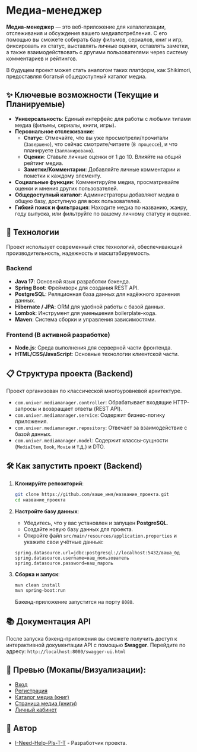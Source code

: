 # Медиа-менеджер

**Медиа-менеджер** — это веб-приложение для каталогизации, отслеживания и обсуждения вашего медиапотребления. С его помощью вы сможете собирать базу фильмов, сериалов, книг и игр, фиксировать их статус, выставлять личные оценки, оставлять заметки, а также взаимодействовать с другими пользователями через систему комментариев и рейтингов.

В будущем проект может стать аналогом таких платформ, как Shikimori, предоставляя богатый общедоступный каталог медиа.

## ✨ Ключевые возможности (Текущие и Планируемые)

*   **Универсальность**: Единый интерфейс для работы с любыми типами медиа (фильмы, сериалы, книги, игры).
*   **Персональное отслеживание**:
    *   **Статус**: Отмечайте, что вы уже просмотрели/прочитали (`Завершено`), что сейчас смотрите/читаете (`В процессе`), и что планируете (`Запланировано`).
    *   **Оценки**: Ставьте личные оценки от 1 до 10. Влияйте на общий рейтинг медиа.
    *   **Заметки/Комментарии**: Добавляйте личные комментарии и пометки к каждому элементу.
*   **Социальные функции**: Комментируйте медиа, просматривайте оценки и мнения других пользователей.
*   **Общедоступный каталог**: Администраторы добавляют медиа в общую базу, доступную для всех пользователей.
*   **Гибкий поиск и фильтрация**: Находите медиа по названию, жанру, году выпуска, или фильтруйте по вашему личному статусу и оценке.

## 🚀 Технологии

Проект использует современный стек технологий, обеспечивающий производительность, надежность и масштабируемость.

### Backend
*   **Java 17**: Основной язык разработки бэкенда.
*   **Spring Boot**: Фреймворк для создания REST API.
*   **PostgreSQL**: Реляционная база данных для надёжного хранения данных.
*   **Hibernate / JPA**: ORM для удобной работы с базой данных.
*   **Lombok**: Инструмент для уменьшения boilerplate-кода.
*   **Maven**: Система сборки и управления зависимостями.

### Frontend (В активной разработке)
*   **Node.js**: Среда выполнения для серверной части фронтенда.
*   **HTML/CSS/JavaScript**: Основные технологии клиентской части.

## 📋 Структура проекта (Backend)

Проект организован по классической многоуровневой архитектуре.

*   `com.univer.mediamanager.controller`: Обрабатывает входящие HTTP-запросы и возвращает ответы (REST API).
*   `com.univer.mediamanager.service`: Содержит бизнес-логику приложения.
*   `com.univer.mediamanager.repository`: Отвечает за взаимодействие с базой данных.
*   `com.univer.mediamanager.model`: Содержит классы-сущности (`MediaItem`, `Book`, `Movie` и т.д.) и DTO.

## 🛠️ Как запустить проект (Backend)

1.  **Клонируйте репозиторий**:
    ```bash
    git clone https://github.com/ваше_имя/название_проекта.git
    cd название_проекта
    ```

2.  **Настройте базу данных**:
    *   Убедитесь, что у вас установлен и запущен **PostgreSQL**.
    *   Создайте новую базу данных для проекта.
    *   Откройте файл `src/main/resources/application.properties` и укажите свои учётные данные:
    ```properties
    spring.datasource.url=jdbc:postgresql://localhost:5432/ваша_бд
    spring.datasource.username=ваш_пользователь
    spring.datasource.password=ваш_пароль
    ```

3.  **Сборка и запуск**:
    ```bash
    mvn clean install
    mvn spring-boot:run
    ```
    Бэкенд-приложение запустится на порту `8080`.

## 📚 Документация API

После запуска бэкенд-приложения вы сможете получить доступ к интерактивной документации API с помощью **Swagger**. Перейдите по адресу: `http://localhost:8080/swagger-ui.html`

## 📄 Превью (Мокапы/Визуализации):

*   [Вход](./images/Login.png)
*   [Регистрация](./images/Register.png)
*   [Каталог медиа (книг)](./images/Books.png)
*   [Страница медиа (книги)](./images/BooksProfile.png)
*   [Личный кабинет](./images/UserProfile.png)

## 👥 Автор

*   [I-Need-Help-Pls-T-T](https://github.com/I-Need-Help-Pls-T-T) - Разработчик проекта.
